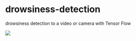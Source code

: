 # drowsiness-detection
drowsiness detection to a video or camera with Tensor Flow

![](example.gif)
